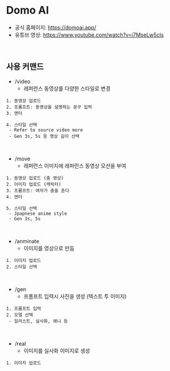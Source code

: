 # Domo AI

 - 공식 홈페이지: https://domoai.app/
 - 유튜브 영상: https://www.youtube.com/watch?v=i7MseLw5cIs

<br/>

## 사용 커맨드

 - /video
    - 레퍼런스 동영상를 다양한 스타일로 변경
```
1. 동영상 업로드
2. 프롬프트: 동영상을 설명하는 문구 입력
3. 엔터

4. 스타일 선택
 - Refer to source video more
 - Gen 3s, 5s 등 영상 길이 선택
```
<br/>

 - /move
    - 레퍼런스 이미지에 레퍼런스 동영상 모션을 부여
```
1. 동영상 업로드 (춤 영상)
2. 이미지 업로드 (캐릭터)
3. 프롬프트: 여자가 춤을 춘다
4. 엔터

5. 스타일 선택
 - Jpapnese anime style
 - Gen 3s, 5s
```
<br/>

 - /anminate
    - 이미지를 영상으로 만듬
```
1. 이미지 업로드
2. 스타일 선택
```
<br/>

 - /gen
    - 프롬프트 입력시 사진을 생성 (텍스트 투 이미지)
```
1. 프롬프트 입력
2. 모델 선택
 - 일러스트, 실사화, 애니 등
```
<br/>

 - /real
    - 이미지를 실사화 이미지로 생성
```
1. 이미지 업로드
```

